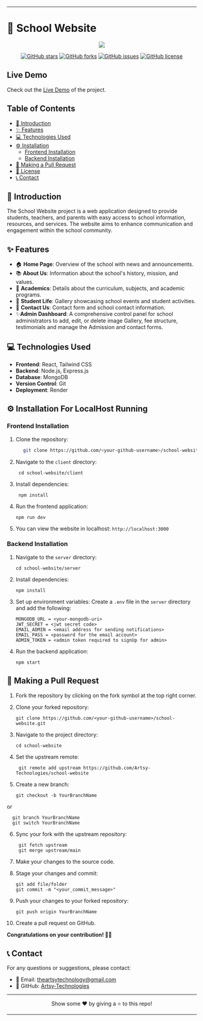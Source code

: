 * * *

# 🏫 School Website

<div align="center">  <img src="https://readme-typing-svg.herokuapp.com?color=45ffaa&size=40&width=900&height=80&lines=Welcome+to+the+School+Website!"/></div>

<p align="center">  <a href="https://github.com/Artsy-Technologies/school-website"><img src="https://img.shields.io/github/stars/Artsy-Technologies/school-website" alt="GitHub stars"></a>  <a href="https://github.com/Artsy-Technologies/school-website"><img src="https://img.shields.io/github/forks/Artsy-Technologies/school-website" alt="GitHub forks"></a>  <a href="https://github.com/Artsy-Technologies/school-website"><img src="https://img.shields.io/github/issues/Artsy-Technologies/school-website" alt="GitHub issues"></a>  <a href="https://github.com/Artsy-Technologies/school-website"><img src="https://img.shields.io/github/license/Artsy-Technologies/school-website" alt="GitHub license"></a></p>

## Live Demo

Check out the [Live Demo](https://school-website-etuj.onrender.com/) of the project.

## Table of Contents

* [📖 Introduction](#-introduction)
* [✨ Features](#-features)
* [💻 Technologies Used](#-technologies-used)
* [⚙️ Installation](#%EF%B8%8F-installation)
  * [Frontend Installation](#frontend-installation)
  * [Backend Installation](#backend-installation)
* [🔄 Making a Pull Request](#-making-a-pull-request)
* [📜 License](#-license)
* [📞 Contact](#-contact)

## 📖 Introduction

The School Website project is a web application designed to provide students, teachers, and parents with easy access to school information, resources, and services. The website aims to enhance communication and engagement within the school community.

## ✨ Features

* 🏠 **Home Page**: Overview of the school with news and announcements.
* 📚 **About Us**: Information about the school's history, mission, and values.
* 📖 **Academics**: Details about the curriculum, subjects, and academic programs.
* 👥 **Student Life**: Gallery showcasing school events and student activities.
* 📧 **Contact Us**: Contact form and school contact information.
* ✨**Admin Dashboard**: A comprehensive control panel for school administrators to add, edit, or delete image Gallery, fee structure, testimonials and manage the Admission and contact forms.


## 💻 Technologies Used

* **Frontend**: React, Tailwind CSS
* **Backend**: Node.js, Express.js
* **Database**: MongoDB
* **Version Control**: Git
* **Deployment**: Render

## ⚙️ Installation For LocalHost Running

### Frontend Installation

1. Clone the repository:
```bash
      git clone https://github.com/<your-github-username>/school-website.git
```
  
2. Navigate to the `client` directory:
  
     ```
      cd school-website/client
     ```
  
4. Install dependencies:
  
     ```
      npm install
     ```
  
5. Run the frontend application: 
  
      ```
      npm run dev
      ```
  
8. You can view the website in localhost: `http://localhost:3000`
  

### Backend Installation

1. Navigate to the `server` directory:
  
      ```
      cd school-website/server
      ```
  
2. Install dependencies:
  
      ```
      npm install
      ```
  
3. Set up environment variables: Create a `.env` file in the `server` directory and add the following:
  
      ```
      MONGODB_URL = <your-mongodb-uri>
      JWT_SECRET = <jwt secret code>
      EMAIL_ADMIN = <email address for sending notifications>
      EMAIL_PASS = <password for the email account>
      ADMIN_TOKEN = <admin token required to signUp for admin>

      ```
  
4. Run the backend application:
  
      ```
      npm start
      ```
  

## 🔄 Making a Pull Request

1. Fork the repository by clicking on the fork symbol at the top right corner.
  
2. Clone your forked repository:
  
     ```
     git clone https://github.com/<your-github-username>/school-website.git
     ```
  
3. Navigate to the project directory:
  
      ```
      cd school-website
      ```
  
4. Set the upstream remote:
  
     ```
      git remote add upstream https://github.com/Artsy-Technologies/school-website
     ```
  
6. Create a new branch:
  
      ```
      git checkout -b YourBranchName
      ```
  
  or
  
      git branch YourBranchName
      git switch YourBranchName
  
6. Sync your fork with the upstream repository:
  
     ```
      git fetch upstream
      git merge upstream/main
     ```
  
7. Make your changes to the source code.
  
8. Stage your changes and commit:
  
      ```
      git add file/folder
      git commit -m "<your_commit_message>"
      ```
  
9. Push your changes to your forked repository:
  
      ```
      git push origin YourBranchName
      ```
  
10. Create a pull request on GitHub.
  

**Congratulations on your contribution! 🙌🏼**

## 📞 Contact

For any questions or suggestions, please contact:

* 📧 Email: theartsytechnology@gmail.com
* 🐙 GitHub: [Artsy-Technologies](https://github.com/Artsy-Technologies/school-website/tree/main)

* * *

<p align="center">Show some ❤️ by giving a ⭐️ to this repo!</p>

* * *
